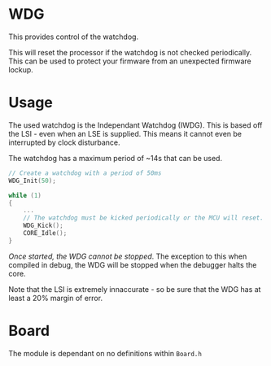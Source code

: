 # WDG
This provides control of the watchdog.

This will reset the processor if the watchdog is not checked periodically. This can be used to protect your firmware from an unexpected firmware lockup.

# Usage

The used watchdog is the Independant Watchdog (IWDG). This is based off the LSI - even when an LSE is supplied. This means it cannot even be interrupted by clock disturbance.

The watchdog has a maximum period of ~14s that can be used.

```c
// Create a watchdog with a period of 50ms
WDG_Init(50);

while (1)
{
    ...
    // The watchdog must be kicked periodically or the MCU will reset.
    WDG_Kick();
    CORE_Idle();
}
```

*Once started, the WDG cannot be stopped*. The exception to this when compiled in debug, the WDG will be stopped when the debugger halts the core.

Note that the LSI is extremely innaccurate - so be sure that the WDG has at least a 20% margin of error.

# Board

The module is dependant on no definitions within `Board.h`